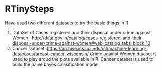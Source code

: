 RTinySteps
==========
Have used two different datasets to try the basic things in R
1. DataSet of Cases registered and their disposal under crime against Women : http://data.gov.in/catalog/cases-registered-and-their-disposal-under-crime-against-women#web_catalog_tabs_block_10
2. Cancer Dataset :https://archive.ics.uci.edu/ml/machine-learning-databases/breast-cancer-wisconsin/
Crime against Women dataset is used to play aroud the plots available in R.
Cancer dataset is used to build the naive bayes calssification model. 
